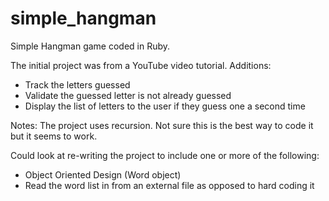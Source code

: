 # simple_hangman
Simple Hangman game coded in Ruby.

The initial project was from a YouTube video tutorial. 
Additions:
- Track the letters guessed
- Validate the guessed letter is not already guessed
- Display the list of letters to the user if they guess one a second time

Notes:
The project uses recursion. Not sure this is the best way to code it but it seems to work.

Could look at re-writing the project to include one or more of the following:
- Object Oriented Design (Word object)
- Read the word list in from an external file as opposed to hard coding it
